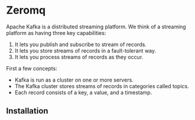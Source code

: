 # Zeromq

Apache Kafka is a distributed streaming platform. We think of a streaming platform as having three key capabilities:

1. It lets you publish and subscribe to stream of records.
2. It lets you store streams of records in a fault-tolerant way.
3. It lets you process streams of records as they occur.

First a few concepts:
* Kafka is run as a cluster on one or more servers.
* The Kafka cluster stores streams of records in categories called topics.
* Each record consists of a key, a value, and a timestamp.


## Installation

